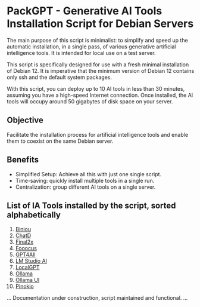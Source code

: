 # PackGPT - Generative AI Tools Installation Script for Debian Servers

The main purpose of this script is minimalist: to simplify and speed up the automatic installation, in a single pass, of various generative artificial intelligence tools. It is intended for local use on a test server.

This script is specifically designed for use with a fresh minimal installation of Debian 12. It is imperative that the minimum version of Debian 12 contains only ssh and the default system packages.

With this script, you can deploy up to 10 AI tools in less than 30 minutes, assuming you have a high-speed Internet connection. Once installed, the AI tools will occupy around 50 gigabytes of disk space on your server.

## Objective

Facilitate the installation process for artificial intelligence tools and enable them to coexist on the same Debian server.

## Benefits

- Simplified Setup: Achieve all this with just one single script.
- Time-saving: quickly install multiple tools in a single run.
- Centralization: group different AI tools on a single server.

## List of IA Tools installed by the script, sorted alphabetically

1. [Biniou](https://github.com/Woolverine94/biniou)
2. [ChatD](https://github.com/BruceMacD/chatd)
3. [Final2x](https://github.com/Tohrusky/Final2x)
4. [Fooocus](https://github.com/lllyasviel/Fooocus)
5. [GPT4All](https://github.com/nomic-ai/gpt4all)
6. [LM Studio AI](https://github.com/lmstudio-ai/.github)
7. [LocalGPT](https://github.com/PromtEngineer/localGPT)
8. [Ollama](https://github.com/jmorganca/ollama)
9. [Ollama UI](https://github.com/ollama-ui/ollama-ui)
10. <a href="https://github.com/pinokiocomputer/pinokio" target="_blank">Pinokio</a>

... Documentation under construction, script maintained and functional. ...
